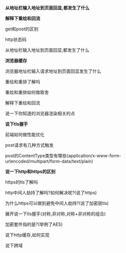 **从地址栏输入地址到页面回显,都发生了什么**

**解释下重绘和回流**

get和post的区别

http状态码

从地址栏输入地址到页面回显,都发生了什么

**浏览器缓存**

浏览器地址栏输入请求地址到页面回显发生了什么

重绘和重排了解吗

重绘和重排如何做取舍

解释下重绘和回流

说一下你知道的浏览器渲染相关的点

**说下tls握手**

前端如何做性能优化

post请求有几种方式触发

post的ContentType类型有哪些(application/x-www-form-urlencoded/multipart/form-data/text/plain)

**说一下http和https的区别**

https的tls了解吗

http中间人劫持了解吗?如何解决呢?(说了https)

为什么https可以做到避免中间人劫持?(说了加密层tls)

展开说一下tls握手(对称,非对称,对称+非对称的组合)

加密套件指的是?(举例了AES)

说下http缓存,如何实现

说下跨域
